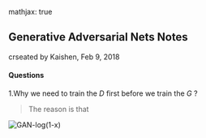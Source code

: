 
mathjax: true

## Generative Adversarial Nets Notes

crseated by Kaishen, Feb 9, 2018



#### Questions

1.Why we need to train the $D​$ first before we train the $G​$ ?

>The reason is that 

![GAN-log(1-x)](/Users/kaishen/git_storage/PaperNotes/pictures/GAN-log(1-x).jpg)





